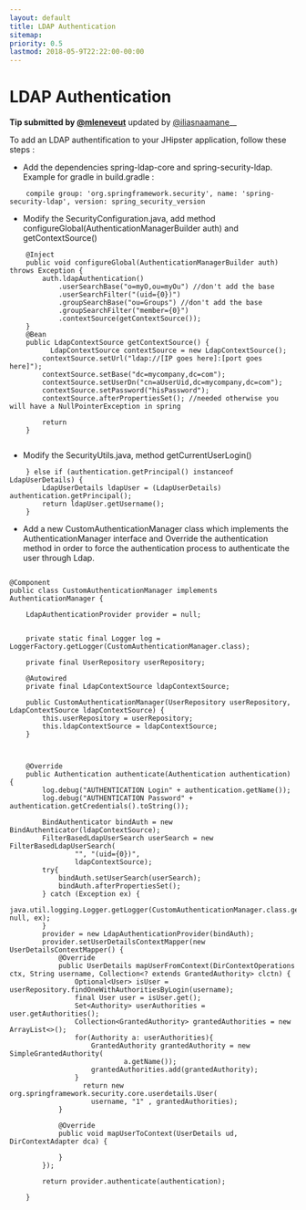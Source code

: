 ```yaml
---
layout: default
title: LDAP Authentication
sitemap:
priority: 0.5
lastmod: 2018-05-9T22:22:00-00:00
---
```


# LDAP Authentication

__Tip submitted by [@mleneveut](https://github.com/mleneveut)__ updated by [@iliasnaamane](https://github.com/iliasnaamane)__

To add an LDAP authentification to your JHipster application, follow these steps :

  * Add the dependencies spring-ldap-core and spring-security-ldap. Example for gradle in build.gradle :

```
    compile group: 'org.springframework.security', name: 'spring-security-ldap', version: spring_security_version
```
  * Modify the SecurityConfiguration.java, add method configureGlobal(AuthenticationManagerBuilder auth) and getContextSource()

```
    @Inject
    public void configureGlobal(AuthenticationManagerBuilder auth) throws Exception {
        auth.ldapAuthentication()
        	.userSearchBase("o=myO,ou=myOu") //don't add the base
        	.userSearchFilter("(uid={0})")
        	.groupSearchBase("ou=Groups") //don't add the base
        	.groupSearchFilter("member={0}")
        	.contextSource(getContextSource());
    }
    @Bean
    public LdapContextSource getContextSource() {
    	  LdapContextSource contextSource = new LdapContextSource();
        contextSource.setUrl("ldap://[IP goes here]:[port goes here]");
        contextSource.setBase("dc=mycompany,dc=com");
        contextSource.setUserDn("cn=aUserUid,dc=mycompany,dc=com");
        contextSource.setPassword("hisPassword");
        contextSource.afterPropertiesSet(); //needed otherwise you will have a NullPointerException in spring
    	   
        return
    }
    
```
  * Modify the SecurityUtils.java, method getCurrentUserLogin()

```
    } else if (authentication.getPrincipal() instanceof LdapUserDetails) {
    	LdapUserDetails ldapUser = (LdapUserDetails) authentication.getPrincipal();
    	return ldapUser.getUsername();
    }
```
  * Add a new CustomAuthenticationManager class which implements the AuthenticationManager interface and Override the authentication method in order to force the authentication process to authenticate the user through Ldap.

```

@Component
public class CustomAuthenticationManager implements AuthenticationManager {

    LdapAuthenticationProvider provider = null;
    

    private static final Logger log = LoggerFactory.getLogger(CustomAuthenticationManager.class);
    
    private final UserRepository userRepository;
    
    @Autowired
    private final LdapContextSource ldapContextSource;
    
    public CustomAuthenticationManager(UserRepository userRepository, LdapContextSource ldapContextSource) {
        this.userRepository = userRepository;
        this.ldapContextSource = ldapContextSource;
    }
    

    
    @Override
    public Authentication authenticate(Authentication authentication) {
        log.debug("AUTHENTICATION Login" + authentication.getName());
        log.debug("AUTHENTICATION Password" + authentication.getCredentials().toString());
        
        BindAuthenticator bindAuth = new BindAuthenticator(ldapContextSource);
        FilterBasedLdapUserSearch userSearch = new FilterBasedLdapUserSearch(
                "", "(uid={0})",
                ldapContextSource);
        try{
            bindAuth.setUserSearch(userSearch);
            bindAuth.afterPropertiesSet();
        } catch (Exception ex) {
            java.util.logging.Logger.getLogger(CustomAuthenticationManager.class.getName()).log(Level.SEVERE, null, ex);
        }
        provider = new LdapAuthenticationProvider(bindAuth);
        provider.setUserDetailsContextMapper(new UserDetailsContextMapper() {
            @Override
            public UserDetails mapUserFromContext(DirContextOperations ctx, String username, Collection<? extends GrantedAuthority> clctn) {
                Optional<User> isUser = userRepository.findOneWithAuthoritiesByLogin(username);
                final User user = isUser.get();
                Set<Authority> userAuthorities = user.getAuthorities();
                Collection<GrantedAuthority> grantedAuthorities = new ArrayList<>();
                for(Authority a: userAuthorities){ 
                    GrantedAuthority grantedAuthority = new SimpleGrantedAuthority(
                            a.getName());
                    grantedAuthorities.add(grantedAuthority);
                }
                  return new org.springframework.security.core.userdetails.User(
                    username, "1" , grantedAuthorities);    
            }

            @Override
            public void mapUserToContext(UserDetails ud, DirContextAdapter dca) {
                
            }
        });
         
        return provider.authenticate(authentication);

    }

```




